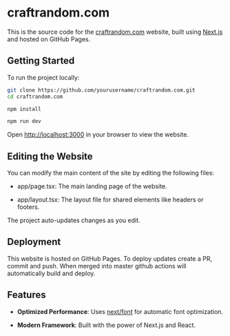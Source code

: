 craftrandom.com
==========

This is the source code for the [craftrandom.com](https://craftrandom.com) website, built using [Next.js](https://nextjs.org/) and hosted on GitHub Pages.

Getting Started
---------------

To run the project locally:

```bash
git clone https://github.com/yourusername/craftrandom.com.git
cd craftrandom.com
```

```bash
npm install
```

```bash
npm run dev
```

Open [http://localhost:3000](http://localhost:3000) in your browser to view the website.


Editing the Website
-------------------

You can modify the main content of the site by editing the following files:

*   app/page.tsx: The main landing page of the website.

*   app/layout.tsx: The layout file for shared elements like headers or footers.


The project auto-updates changes as you edit.

Deployment
----------

This website is hosted on GitHub Pages. To deploy updates create a PR, commit and push. When merged into master github actions will automatically build and deploy.


Features
--------

*   **Optimized Performance**: Uses [next/font](https://nextjs.org/docs/basic-features/font-optimization) for automatic font optimization.

*   **Modern Framework**: Built with the power of Next.js and React.
